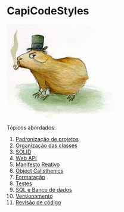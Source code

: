 # CapiCodeStyles

![Capivara Code Styles](./Images/logo.jpg)

Tópicos abordados:

1. [Padronização de projetos][PadronizacaoDeProjetos]
1. [Organização das classes][OrganizacaoDasClasses]
1. [SOLID][Solid]
1. [Web API][WebAPI]
1. [Manifesto Reativo][ManifestoReativo]
1. [Object Calisthenics][ObjectCalisthenics]
1. [Formatação][Formatacao]
1. [Testes][Testes]
1. [SQL e Banco de dados][SqlDb]
1. [Versionamento][Versionamento]
1. [Revisão de código][RevisaoCodigo]

[PadronizacaoDeProjetos]: ./Contents/PadronizacaoDeProjetos.md
[OrganizacaoDasClasses]: ./Contents/OrganizacaoDasClasses.md
[WebAPI]: ./Contents/WebAPI.md
[ManifestoReativo]: ./Contents/ManifestoReativo.md
[ObjectCalisthenics]: ./Contents/ObjectCalisthenics.md
[Formatacao]: ./Contents/Formatacao.md
[Testes]: ./Contents/Testes.md
[Solid]: ./Contents/Solid.md
[SqlDb]: ./Contents/SqlDb.md
[Versionamento]: ./Contents/Versionamento.md
[RevisaoCodigo]: ./Contents/RevisaoCodigo.md
